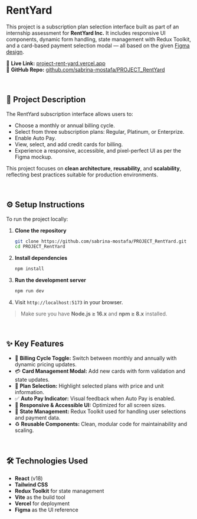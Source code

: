 
#  RentYard 

This project is a subscription plan selection interface built as part of an internship assessment for **RentYard Inc.** It includes responsive UI components, dynamic form handling, state management with Redux Toolkit, and a card-based payment selection modal — all based on the given [Figma design](https://www.figma.com/design/AHbaUogCJWI6wIbnD5cxEC/Test-project?node-id=0-1&t=EvVa3pa8Cy2pLtf2-1).

🔗 **Live Link:** [project-rent-yard.vercel.app](https://project-rent-yard.vercel.app)
<br/>
📂 **GitHub Repo:** [github.com/sabrina-mostafa/PROJECT\_RentYard](https://github.com/sabrina-mostafa/PROJECT_RentYard)

<br/>

## 📄 Project Description

The RentYard subscription interface allows users to:

* Choose a monthly or annual billing cycle.
* Select from three subscription plans: Regular, Platinum, or Enterprize.
* Enable Auto Pay.
* View, select, and add credit cards for billing.
* Experience a responsive, accessible, and pixel-perfect UI as per the Figma mockup.

This project focuses on **clean architecture**, **reusability**, and **scalability**, reflecting best practices suitable for production environments.

<br/>

## ⚙️ Setup Instructions

To run the project locally:

1. **Clone the repository**

   ```bash
   git clone https://github.com/sabrina-mostafa/PROJECT_RentYard.git
   cd PROJECT_RentYard
   ```

2. **Install dependencies**

   ```bash
   npm install
   ```

3. **Run the development server**

   ```bash
   npm run dev
   ```

4. Visit `http://localhost:5173` in your browser.

> Make sure you have **Node.js ≥ 16.x** and **npm ≥ 8.x** installed.

<br/>

## ✨ Key Features

* 🔄 **Billing Cycle Toggle:** Switch between monthly and annually with dynamic pricing updates.
* 💳 **Card Management Modal:** Add new cards with form validation and state updates.
* 🔘 **Plan Selection:** Highlight selected plans with price and unit information.
* ✅ **Auto Pay Indicator:** Visual feedback when Auto Pay is enabled.
* 🎨 **Responsive & Accessible UI:** Optimized for all screen sizes.
* 🧠 **State Management:** Redux Toolkit used for handling user selections and payment data.
* ♻️ **Reusable Components:** Clean, modular code for maintainability and scaling.

<br/>

## 🛠 Technologies Used

* **React** (v18)
* **Tailwind CSS**
* **Redux Toolkit** for state management
* **Vite** as the build tool
* **Vercel** for deployment
* **Figma** as the UI reference



